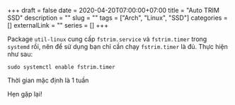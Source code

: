 +++ 
draft = false
date = 2020-04-20T07:00:00+07:00
title = "Auto TRIM SSD"
description = ""
slug = "" 
tags = ["Arch", "Linux", "SSD"]
categories = []
externalLink = ""
series = []
+++

Package `util-linux` cung cấp `fstrim.service` và `fstrim.timer` trong `systemd` rồi, nên để sử dụng bạn chỉ cần chạy `fstrim.timer` là đủ. Thực hiện như sau:
```shell
sudo systemctl enable fstrim.timer
```
Thời gian mặc định là 1 tuần

Hẹn gặp lại!
